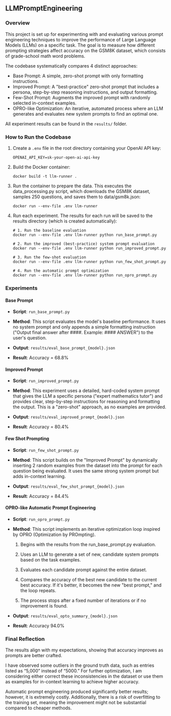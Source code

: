## LLMPromptEngineering

### Overview

This project is set up for experimenting with and evaluating various prompt engineering techniques to improve the performance of Large Language Models (LLMs) on a specific task. The goal is to measure how different prompting strategies affect accuracy on the GSM8K dataset, which consists of grade-school math word problems.

The codebase systematically compares 4 distinct approaches:

- Base Prompt: A simple, zero-shot prompt with only formatting instructions.
- Improved Prompt: A "best-practice" zero-shot prompt that includes a persona, step-by-step reasoning instructions, and output formatting.
- Few-Shot Prompt: Augments the improved prompt with randomly selected in-context examples.
- OPRO-like Optimization: An iterative, automated process where an LLM generates and evaluates new system prompts to find an optimal one.

All experiment results can be found in the `results/` folder.

### How to Run the Codebase

1. Create a `.env` file in the root directory containing your OpenAI API key: 
    ```
    OPENAI_API_KEY=sk-your-open-ai-api-key
    ```
2. Build the Docker container: 
   ```
   docker build -t llm-runner .
   ```
3. Run the container to prepare the data. This executes the data_processing.py script, which downloads the GSM8K dataset, samples 250 questions, and saves them to data/gsm8k.json: 
   ```
   docker run --env-file .env llm-runner
   ```
4. Run each experiment. The results for each run will be saved to the results directory (which is created automatically):
    ```
    # 1. Run the baseline evaluation
    docker run --env-file .env llm-runner python run_base_prompt.py

    # 2. Run the improved (best-practice) system prompt evaluation
    docker run --env-file .env llm-runner python run_improved_prompt.py

    # 3. Run the few-shot evaluation
    docker run --env-file .env llm-runner python run_few_shot_prompt.py

    # 4. Run the automatic prompt optimization
    docker run --env-file .env llm-runner python run_opro_prompt.py
    ```

### Experiments
#### Base Prompt

- **Script**: `run_base_prompt.py`

- **Method**: This script evaluates the model's baseline performance. It uses no system prompt and only appends a simple formatting instruction ("Output final answer after ####. Example: #### ANSWER") to the user's question.
  
- **Output**: `results/eval_base_prompt_{model}.json`

- **Result**: Accuracy = 68.8%
  
#### Improved Prompt

- **Script**: `run_improved_prompt.py`

- **Method**: This experiment uses a detailed, hard-coded system prompt that gives the LLM a specific persona ("expert mathematics tutor") and provides clear, step-by-step instructions for reasoning and formatting the output. This is a "zero-shot" approach, as no examples are provided.

- **Output**: `results/eval_improved_prompt_{model}.json`

- **Result**: Accuracy = 80.4%

#### Few Shot Prompting

- **Script**: `run_few_shot_prompt.py`

- **Method**: This script builds on the "Improved Prompt" by dynamically inserting 2 random examples from the dataset into the prompt for each question being evaluated. It uses the same strong system prompt but adds in-context learning.
  
- **Output**: `results/eval_few_shot_prompt_{model}.json`

- **Result**: Accuracy = 84.4%

#### OPRO-like Automatic Prompt Engineering

- **Script**: `run_opro_prompt.py`

- **Method**: This script implements an iterative optimization loop inspired by OPRO (Optimization by PROmpting).

    1. Begins with the results from the run_base_prompt.py evaluation.

    2. Uses an LLM to generate a set of new, candidate system prompts based on the task examples.

    3. Evaluates each candidate prompt against the entire dataset.

    4. Compares the accuracy of the best new candidate to the current best accuracy. If it's better, it becomes the new "best prompt," and the loop repeats.

    5. The process stops after a fixed number of iterations or if no improvement is found.

- **Output**: `results/eval_opto_summary_{model}.json`

- **Result**: Accuracy 94.0%


### Final Reflection

The results align with my expectations, showing that accuracy improves as prompts are better crafted.

I have observed some outliers in the ground truth data, such as entries listed as “5,000” instead of “5000.” For further optimization, I am considering either correct these inconsistencies in the dataset or use them as examples for in-context learning to achieve higher accuracy.

Automatic prompt engineering produced significantly better results; however, it is extremely costly. Additionally, there is a risk of overfitting to the training set, meaning the improvement might not be substantial compared to cheaper methods.

